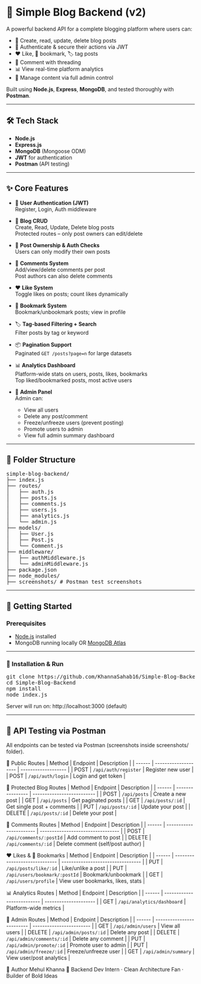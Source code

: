 # 🚀 Simple Blog Backend (v2)

A powerful backend API for a complete blogging platform where users can:

- 📝 Create, read, update, delete blog posts  
- 🔐 Authenticate & secure their actions via JWT  
- ❤️ Like, 📌 bookmark, 🏷️ tag posts  
- 💬 Comment with threading  
- 📊 View real-time platform analytics  
- 🧠 Manage content via full admin control

Built using **Node.js**, **Express**, **MongoDB**, and tested thoroughly with **Postman**.

---

## 🛠️ Tech Stack

- **Node.js**
- **Express.js**
- **MongoDB** (Mongoose ODM)
- **JWT** for authentication
- **Postman** (API testing)

---

## ✨ Core Features

- 🔐 **User Authentication (JWT)**  
  Register, Login, Auth middleware

- 📝 **Blog CRUD**  
  Create, Read, Update, Delete blog posts  
  Protected routes – only post owners can edit/delete

- 🧑 **Post Ownership & Auth Checks**  
  Users can only modify their own posts

- 💬 **Comments System**  
  Add/view/delete comments per post  
  Post authors can also delete comments

- ❤️ **Like System**  
  Toggle likes on posts; count likes dynamically

- 📌 **Bookmark System**  
  Bookmark/unbookmark posts; view in profile

- 🏷️ **Tag-based Filtering + Search**  
  Filter posts by tag or keyword

- 📦 **Pagination Support**  
  Paginated `GET /posts?page=n` for large datasets

- 📊 **Analytics Dashboard**  
  Platform-wide stats on users, posts, likes, bookmarks  
  Top liked/bookmarked posts, most active users

- 🧠 **Admin Panel**  
  Admin can:
  - View all users
  - Delete any post/comment
  - Freeze/unfreeze users (prevent posting)
  - Promote users to admin
  - View full admin summary dashboard

---

## 📁 Folder Structure

<pre>
simple-blog-backend/
├── index.js
├── routes/
│   ├── auth.js
│   ├── posts.js
│   ├── comments.js
│   ├── users.js
│   ├── analytics.js
│   └── admin.js
├── models/
│   ├── User.js
│   ├── Post.js
│   └── Comment.js
├── middleware/
│   ├── authMiddleware.js
│   └── adminMiddleware.js
├── package.json
├── node_modules/
├── screenshots/ # Postman test screenshots
</pre>

---

## 🚀 Getting Started

### Prerequisites

- [Node.js](https://nodejs.org/) installed  
- MongoDB running locally OR [MongoDB Atlas](https://www.mongodb.com/cloud/atlas)

---

### 🔧 Installation & Run

<pre>
git clone https://github.com/KhannaSahab16/Simple-Blog-Backend.git
cd Simple-Blog-Backend
npm install
node index.js
</pre>

Server will run on: http://localhost:3000 (default)

---

## 🧪 API Testing via Postman

All endpoints can be tested via Postman (screenshots inside screenshots/ folder).

📝 Public Routes
| Method | Endpoint             | Description         |
| ------ | -------------------- | ------------------- |
| POST   | `/api/auth/register` | Register new user   |
| POST   | `/api/auth/login`    | Login and get token |


🔐 Protected Blog Routes
| Method | Endpoint         | Description                |
| ------ | ---------------- | -------------------------- |
| POST   | `/api/posts`     | Create a new post          |
| GET    | `/api/posts`     | Get paginated posts        |
| GET    | `/api/posts/:id` | Get single post + comments |
| PUT    | `/api/posts/:id` | Update your post           |
| DELETE | `/api/posts/:id` | Delete your post           |

💬 Comments Routes
| Method | Endpoint                | Description                       |
| ------ | ----------------------- | --------------------------------- |
| POST   | `/api/comments/:postId` | Add comment to post               |
| DELETE | `/api/comments/:id`     | Delete comment (self/post author) |

❤️ Likes & 📌 Bookmarks
| Method | Endpoint                      | Description                       |
| ------ | ----------------------------- | --------------------------------- |
| PUT    | `/api/posts/like/:id`         | Like/unlike a post                |
| PUT    | `/api/users/bookmark/:postId` | Bookmark/unbookmark               |
| GET    | `/api/users/profile`          | View user bookmarks, likes, stats |

📊 Analytics Routes
| Method | Endpoint                   | Description           |
| ------ | -------------------------- | --------------------- |
| GET    | `/api/analytics/dashboard` | Platform-wide metrics |

🧠 Admin Routes
| Method | Endpoint                  | Description              |
| ------ | ------------------------- | ------------------------ |
| GET    | `/api/admin/users`        | View all users           |
| DELETE | `/api/admin/posts/:id`    | Delete any post          |
| DELETE | `/api/admin/comments/:id` | Delete any comment       |
| PUT    | `/api/admin/promote/:id`  | Promote user to admin    |
| PUT    | `/api/admin/freeze/:id`   | Freeze/unfreeze user     |
| GET    | `/api/admin/summary`      | View user/post analytics |


🧠 Author
Mehul Khanna
🧠 Backend Dev Intern · Clean Architecture Fan · Builder of Bold Ideas
